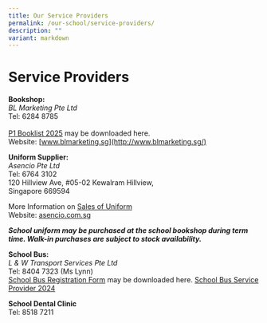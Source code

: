 ```yaml
---
title: Our Service Providers
permalink: /our-school/service-providers/
description: ""
variant: markdown
---
```

# Service Providers

**Bookshop:**<br>
*BL Marketing Pte Ltd*<br>
Tel: 6284 8785<br>   
[P1 Booklist 2025](/files/Booklist_2025___P1.pdf) may be downloaded here.<br>
Website: [www.blmarketing.sg](http://www.blmarketing.sg/)<br>

**Uniform Supplier:**<br>
*Asencio Pte Ltd*<br>
Tel:&nbsp;6764 3102<br>
120 Hillview Ave, #05-02 Kewalram Hillview,<br>
Singapore 669594<br>

More Information on [Sales of Uniform](/files/Uniform_Sales_Info_2024.pdf)<br>
Website:&nbsp;[asencio.com.sg](https://asencio.com.sg/)

**_School uniform may be purchased at the school bookshop during term time. Walk-in purchases are subject to stock availability._**

**School Bus:** <br>
*L &amp; W Transport Services Pte Ltd*<br>
Tel: 8404 7323 (Ms Lynn)<br>
[School Bus Registration Form](/files/Bus_Registration_Form_for_2025_Final.pdf) may be downloaded here.
[School Bus Service Provider 2024](/files/cps%20website%20school%20bus%20operator%202024.pdf)

**School Dental Clinic**<br>
Tel: 8518 7211